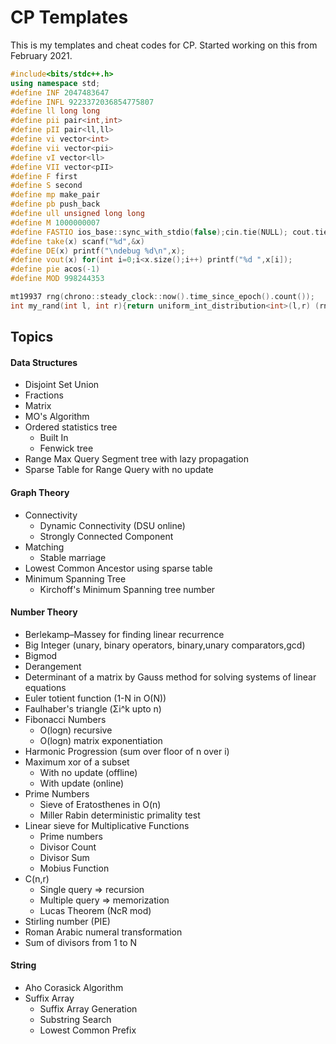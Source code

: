 # CP Templates

This is my templates and cheat codes for CP. Started working on this from February 2021.

```c++
#include<bits/stdc++.h>
using namespace std;
#define INF 2047483647
#define INFL 9223372036854775807
#define ll long long
#define pii pair<int,int>
#define pII pair<ll,ll>
#define vi vector<int>
#define vii vector<pii>
#define vI vector<ll>
#define VII vector<pII>
#define F first
#define S second
#define mp make_pair
#define pb push_back
#define ull unsigned long long
#define M 1000000007
#define FASTIO ios_base::sync_with_stdio(false);cin.tie(NULL); cout.tie(NULL);
#define take(x) scanf("%d",&x)
#define DE(x) printf("\ndebug %d\n",x);
#define vout(x) for(int i=0;i<x.size();i++) printf("%d ",x[i]);
#define pie acos(-1)
#define MOD 998244353

mt19937 rng(chrono::steady_clock::now().time_since_epoch().count());
int my_rand(int l, int r){return uniform_int_distribution<int>(l,r) (rng);}
```

 <!-- Check the other extensions later C:\MinGW\lib\gcc\mingw32\9.2.0\include\c++\ext\pb_ds\detail -->



## Topics

####  Data Structures

- Disjoint Set Union
- Fractions
- Matrix
- MO's Algorithm
- Ordered statistics tree
  - Built In
  - Fenwick tree
- Range Max Query Segment tree with lazy propagation
- Sparse Table for Range Query with no update

#### Graph Theory

- Connectivity
  - Dynamic Connectivity (DSU online)
  - Strongly Connected Component
- Matching
  - Stable marriage
- Lowest Common Ancestor using sparse table
- Minimum Spanning Tree
  - Kirchoff's Minimum Spanning tree number

#### Number Theory

- Berlekamp–Massey for finding linear recurrence
- Big Integer (unary, binary operators, binary,unary comparators,gcd)
- Bigmod
- Derangement
- Determinant of a matrix by Gauss method for solving systems of linear equations
- Euler totient function (1-N in O(N))
- Faulhaber's triangle (Σi^k upto n)
- Fibonacci Numbers
  - O(logn) recursive
  - O(logn) matrix exponentiation
- Harmonic Progression (sum over floor of n over i)
- Maximum xor of a subset
  - With no update (offline)
  - With update (online)
- Prime Numbers
  - Sieve of Eratosthenes in O(n)
  - Miller Rabin deterministic primality test
- Linear sieve for Multiplicative Functions
  - Prime numbers
  - Divisor Count
  - Divisor Sum
  - Mobius Function
- C(n,r)
  - Single query  	=> recursion
  - Multiple query  => memorization
  - Lucas Theorem (NcR mod)
- Stirling number (PIE)
- Roman Arabic numeral transformation
- Sum of divisors from 1 to N

#### String

- Aho Corasick Algorithm
- Suffix Array
  - Suffix Array Generation
  - Substring Search
  - Lowest Common Prefix